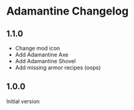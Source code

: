 # Adamantine Changelog

## 1.1.0

- Change mod icon
- Add Adamantine Axe
- Add Adamantine Shovel
- Add missing armor recipes (oops)

## 1.0.0

Initial version